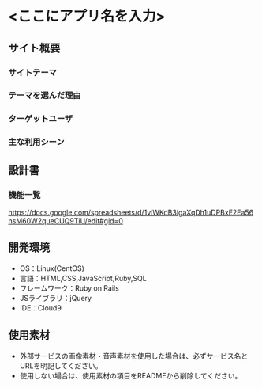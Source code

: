 # <ここにアプリ名を入力>

## サイト概要


### サイトテーマ


### テーマを選んだ理由


### ターゲットユーザ


### 主な利用シーン


## 設計書

### 機能一覧
https://docs.google.com/spreadsheets/d/1viWKdB3igaXqDh1uDPBxE2Ea56nsM60W2queCUQ9TiU/edit#gid=0

## 開発環境
- OS：Linux(CentOS)
- 言語：HTML,CSS,JavaScript,Ruby,SQL
- フレームワーク：Ruby on Rails
- JSライブラリ：jQuery
- IDE：Cloud9

## 使用素材
- 外部サービスの画像素材・音声素材を使用した場合は、必ずサービス名とURLを明記してください。
- 使用しない場合は、使用素材の項目をREADMEから削除してください。

